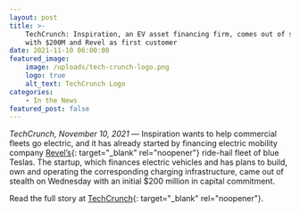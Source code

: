 ```yaml
---
layout: post
title: >-
    TechCrunch: Inspiration, an EV asset financing firm, comes out of stealth
    with $200M and Revel as first customer
date: 2021-11-10 06:00:00
featured_image:
    image: /uploads/tech-crunch-logo.png
    logo: true
    alt_text: TechCrunch Logo
categories:
    - In the News
featured_post: false
---
```

*TechCrunch, November 10, 2021* — Inspiration wants to help commercial fleets go electric, and it has already started by financing electric mobility company&nbsp;[Revel’s](https://techcrunch.com/2021/04/28/revel-launches-an-all-electric-rideshare-service-with-a-fleet-of-50-teslas/){: target="_blank" rel="noopener"} ride-hail fleet of blue Teslas. The startup, which finances electric vehicles and has plans to build, own and operating the corresponding charging infrastructure, came out of stealth on Wednesday with an initial $200 million in capital commitment.

Read the full story at [TechCrunch](https://techcrunch.com/2021/11/10/ev-fleet-and-charging-infrastructure-startup-inspiration-comes-out-of-stealth-with-200m-and-revel-as-first-customer/amp/){: target="_blank" rel="noopener"}.

&nbsp;